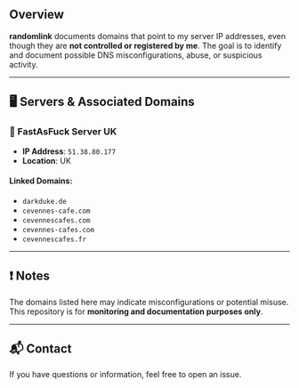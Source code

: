 ## Overview

**randomlink** documents domains that point to my server IP addresses, even though they are **not controlled or registered by me**. The goal is to identify and document possible DNS misconfigurations, abuse, or suspicious activity.

---

## 🖥️ Servers & Associated Domains

### 🧩 FastAsFuck Server UK

* **IP Address**: `51.38.80.177`
* **Location**: UK

#### Linked Domains:

* `darkduke.de`
* `cevennes-cafe.com`
* `cevennescafes.com`
* `cevennes-cafes.com`
* `cevennescafes.fr`

---

## ❗ Notes

The domains listed here may indicate misconfigurations or potential misuse. This repository is for **monitoring and documentation purposes only**.

---

## 📬 Contact

If you have questions or information, feel free to open an issue.
